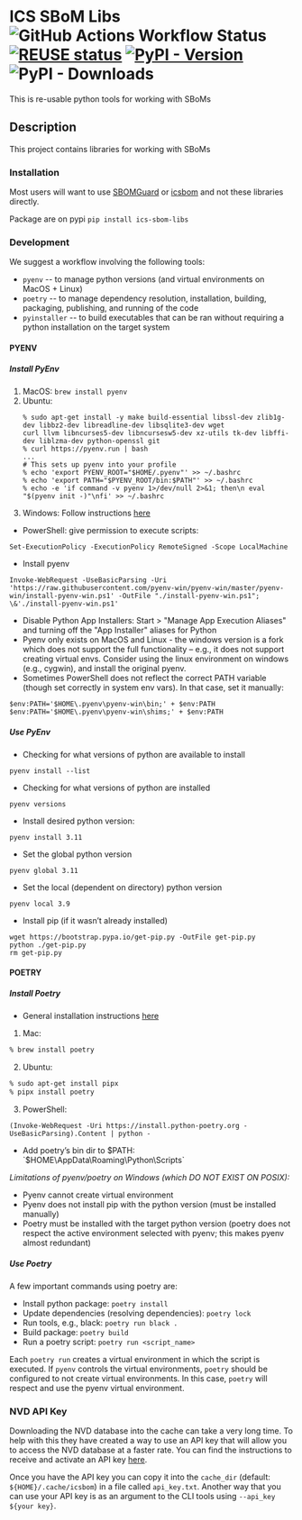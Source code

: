 <!--
   SPDX-FileCopyrightText: 2024 ICS inc.
   SPDX-License-Identifier: CC-BY-SA-4.0
-->

ICS SBoM Libs ![GitHub Actions Workflow Status](https://img.shields.io/github/actions/workflow/status/integratedcomputersolutions/ics-sbom-libs/build.yml) [![REUSE status](https://api.reuse.software/badge/github.com/integratedcomputersolutions/ics-sbom-libs)](https://api.reuse.software/info/github.com/integratedcomputersolutions/ics-sbom-libs) [![PyPI - Version](https://img.shields.io/pypi/v/ics_sbom_libs)](https://pypi.org/project/ics-sbom-libs/) ![PyPI - Downloads](https://img.shields.io/pypi/dm/ics-sbom-libs)
===
This is re-usable python tools for working with SBoMs

## Description
This project contains libraries for working with SBoMs

### Installation
 Most users will want to use [SBOMGuard](https://sbomguard.com) or [icsbom](https://github.com/integratedcomputersolutions/icsbom) and not these libraries directly.
 
 Package are on pypi `pip install ics-sbom-libs`


### Development

We suggest a workflow involving the following tools:
- `pyenv` -- to manage python versions (and virtual environments on MacOS + Linux)
- `poetry` -- to manage dependency resolution, installation, building, packaging, publishing, and running of the code
- `pyinstaller` -- to build executables that can be ran without requiring a python installation on the target system

#### PYENV

##### Install PyEnv

1. MacOS: ``brew install pyenv``
2. Ubuntu:
   ```
   % sudo apt-get install -y make build-essential libssl-dev zlib1g-dev libbz2-dev libreadline-dev libsqlite3-dev wget
   curl llvm libncurses5-dev libncursesw5-dev xz-utils tk-dev libffi-dev liblzma-dev python-openssl git
   % curl https://pyenv.run | bash
   ...
   # This sets up pyenv into your profile
   % echo 'export PYENV_ROOT="$HOME/.pyenv"' >> ~/.bashrc
   % echo 'export PATH="$PYENV_ROOT/bin:$PATH"' >> ~/.bashrc
   % echo -e 'if command -v pyenv 1>/dev/null 2>&1; then\n eval "$(pyenv init -)"\nfi' >> ~/.bashrc
   ```
3. Windows: Follow instructions [here](https://github.com/pyenv-win/pyenv-win)
- PowerShell: give permission to execute scripts:
```
Set-ExecutionPolicy -ExecutionPolicy RemoteSigned -Scope LocalMachine
```
- Install pyenv
```
Invoke-WebRequest -UseBasicParsing -Uri 'https://raw.githubusercontent.com/pyenv-win/pyenv-win/master/pyenv-win/install-pyenv-win.ps1' -OutFile "./install-pyenv-win.ps1"; \&'./install-pyenv-win.ps1'
```
- Disable Python App Installers: Start > "Manage App Execution Aliases" and turning off the "App Installer" aliases for Python
- Pyenv only exists on MacOS and Linux - the windows version is a fork which does not support the full functionality – e.g., it does not support creating virtual envs. Consider using the linux environment on windows (e.g., cygwin), and install the original pyenv.
- Sometimes PowerShell does not reflect the correct PATH variable (though set correctly in system env vars). In that case, set it manually:
```
$env:PATH='$HOME\.pyenv\pyenv-win\bin;' + $env:PATH
$env:PATH='$HOME\.pyenv\pyenv-win\shims;' + $env:PATH
```

##### Use PyEnv

- Checking for what versions of python are available to install
```
pyenv install --list
```

- Checking for what versions of python are installed
```
pyenv versions
```

- Install desired python version:
```
pyenv install 3.11
```

- Set the global python version
```
pyenv global 3.11
```

- Set the local (dependent on directory) python version
```
pyenv local 3.9
```

- Install pip (if it wasn’t already installed)
```
wget https://bootstrap.pypa.io/get-pip.py -OutFile get-pip.py
python ./get-pip.py
rm get-pip.py
```

#### POETRY

##### Install Poetry

- General installation instructions [here](https://lucasrla.github.io/python-on-macos/poetry.html#install-poetry-via-pipx)

1. Mac:
```bash
% brew install poetry
```
2. Ubuntu:
```bash
% sudo apt-get install pipx
% pipx install poetry
```

3. PowerShell:
```
(Invoke-WebRequest -Uri https://install.python-poetry.org -UseBasicParsing).Content | python -
```
- Add poetry’s bin dir to $PATH: `$HOME\AppData\Roaming\Python\Scripts`

_Limitations of pyenv/poetry on Windows (which DO NOT EXIST ON POSIX):_

- Pyenv cannot create virtual environment
- Pyenv does not install pip with the python version (must be installed manually)
- Poetry must be installed with the target python version (poetry does not respect the active environment selected with pyenv; this makes pyenv almost redundant)

##### Use Poetry

A few important commands using poetry are:

- Install python package: `poetry install`
- Update dependencies (resolving dependencies): `poetry lock`
- Run tools, e.g., black: `poetry run black .`
- Build package: `poetry build`
- Run a poetry script: `poetry run <script_name>`

Each `poetry run` creates a virtual environment in which the script is executed. If `pyenv` controls the virtual environments,
`poetry` should be configured to not create virtual environments. In this case, `poetry` will respect and use the pyenv virtual environment.


### NVD API Key
Downloading the NVD database into the cache can take a very long time.  To help with this they have created a way to use
an API key that will allow you to access the NVD database at a faster rate.  You can find the instructions to receive and
activate an API key [here](https://nvd.nist.gov/developers/request-an-api-key).

Once you have the API key you can copy it into the `cache_dir` (default: `${HOME}/.cache/icsbom`) in a file called `api_key.txt`.
Another way that you can use your API key is as an argument to the CLI tools using `--api_key ${your key}`.

